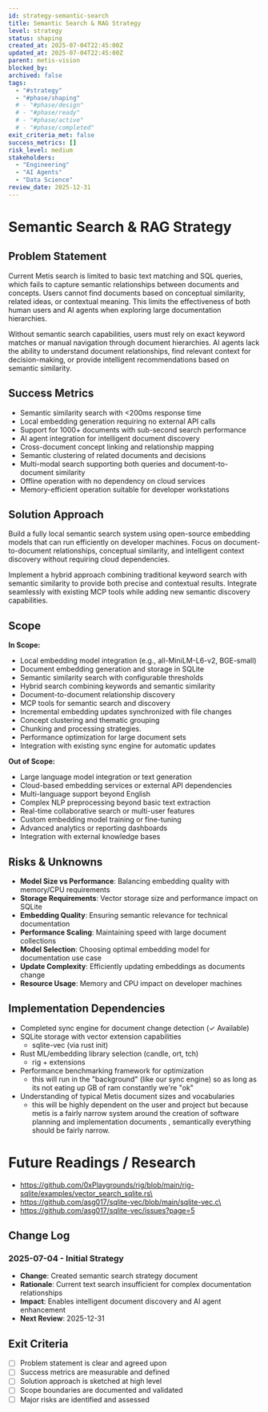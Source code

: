 ```yaml
---
id: strategy-semantic-search
title: Semantic Search & RAG Strategy
level: strategy
status: shaping
created_at: 2025-07-04T22:45:00Z
updated_at: 2025-07-04T22:45:00Z
parent: metis-vision
blocked_by: 
archived: false
tags:
  - "#strategy"
  - "#phase/shaping"
  # - "#phase/design"
  # - "#phase/ready"
  # - "#phase/active"
  # - "#phase/completed"
exit_criteria_met: false
success_metrics: []
risk_level: medium
stakeholders: 
  - "Engineering"
  - "AI Agents"
  - "Data Science"
review_date: 2025-12-31
---
```


# Semantic Search & RAG Strategy

## Problem Statement

Current Metis search is limited to basic text matching and SQL queries, which fails to capture semantic relationships between documents and concepts. Users cannot find documents based on conceptual similarity, related ideas, or contextual meaning. This limits the effectiveness of both human users and AI agents when exploring large documentation hierarchies.

Without semantic search capabilities, users must rely on exact keyword matches or manual navigation through document hierarchies. AI agents lack the ability to understand document relationships, find relevant context for decision-making, or provide intelligent recommendations based on semantic similarity.

## Success Metrics

- Semantic similarity search with <200ms response time
- Local embedding generation requiring no external API calls
- Support for 1000+ documents with sub-second search performance
- AI agent integration for intelligent document discovery
- Cross-document concept linking and relationship mapping
- Semantic clustering of related documents and decisions
- Multi-modal search supporting both queries and document-to-document similarity
- Offline operation with no dependency on cloud services
- Memory-efficient operation suitable for developer workstations

## Solution Approach

Build a fully local semantic search system using open-source embedding models that can run efficiently on developer machines. Focus on document-to-document relationships, conceptual similarity, and intelligent context discovery without requiring cloud dependencies.

Implement a hybrid approach combining traditional keyword search with semantic similarity to provide both precise and contextual results. Integrate seamlessly with existing MCP tools while adding new semantic discovery capabilities.

## Scope

**In Scope:**
- Local embedding model integration (e.g., all-MiniLM-L6-v2, BGE-small)
- Document embedding generation and storage in SQLite
- Semantic similarity search with configurable thresholds
- Hybrid search combining keywords and semantic similarity
- Document-to-document relationship discovery
- MCP tools for semantic search and discovery
- Incremental embedding updates synchronized with file changes
- Concept clustering and thematic grouping
- Chunking and processing strategies.
- Performance optimization for large document sets
- Integration with existing sync engine for automatic updates

**Out of Scope:**
- Large language model integration or text generation
- Cloud-based embedding services or external API dependencies
- Multi-language support beyond English
- Complex NLP preprocessing beyond basic text extraction
- Real-time collaborative search or multi-user features
- Custom embedding model training or fine-tuning
- Advanced analytics or reporting dashboards
- Integration with external knowledge bases

## Risks & Unknowns

- **Model Size vs Performance**: Balancing embedding quality with memory/CPU requirements
- **Storage Requirements**: Vector storage size and performance impact on SQLite
- **Embedding Quality**: Ensuring semantic relevance for technical documentation
- **Performance Scaling**: Maintaining speed with large document collections
- **Model Selection**: Choosing optimal embedding model for documentation use case
- **Update Complexity**: Efficiently updating embeddings as documents change
- **Resource Usage**: Memory and CPU impact on developer machines

## Implementation Dependencies

- Completed sync engine for document change detection (✓ Available)
- SQLite storage with vector extension capabilities
	- sqlite-vec (via rust init)
- Rust ML/embedding library selection (candle, ort, tch)
	- rig + extensions
- Performance benchmarking framework for optimization
	- this will run in the "background" (like our sync engine) so as long as its not eating up GB of ram constantly we're "ok"
- Understanding of typical Metis document sizes and vocabularies
	- this will be highly dependent on the user and project but because metis is a fairly narrow system around the creation of software planning and implementation documents , semantically everything should be fairly narrow.

# Future Readings / Research
- https://github.com/0xPlaygrounds/rig/blob/main/rig-sqlite/examples/vector_search_sqlite.rs\
- https://github.com/asg017/sqlite-vec/blob/main/sqlite-vec.c\
- https://github.com/asg017/sqlite-vec/issues?page=5
## Change Log

### 2025-07-04 - Initial Strategy
- **Change**: Created semantic search strategy document
- **Rationale**: Current text search insufficient for complex documentation relationships
- **Impact**: Enables intelligent document discovery and AI agent enhancement
- **Next Review**: 2025-12-31

## Exit Criteria

- [ ] Problem statement is clear and agreed upon
- [ ] Success metrics are measurable and defined
- [ ] Solution approach is sketched at high level
- [ ] Scope boundaries are documented and validated
- [ ] Major risks are identified and assessed